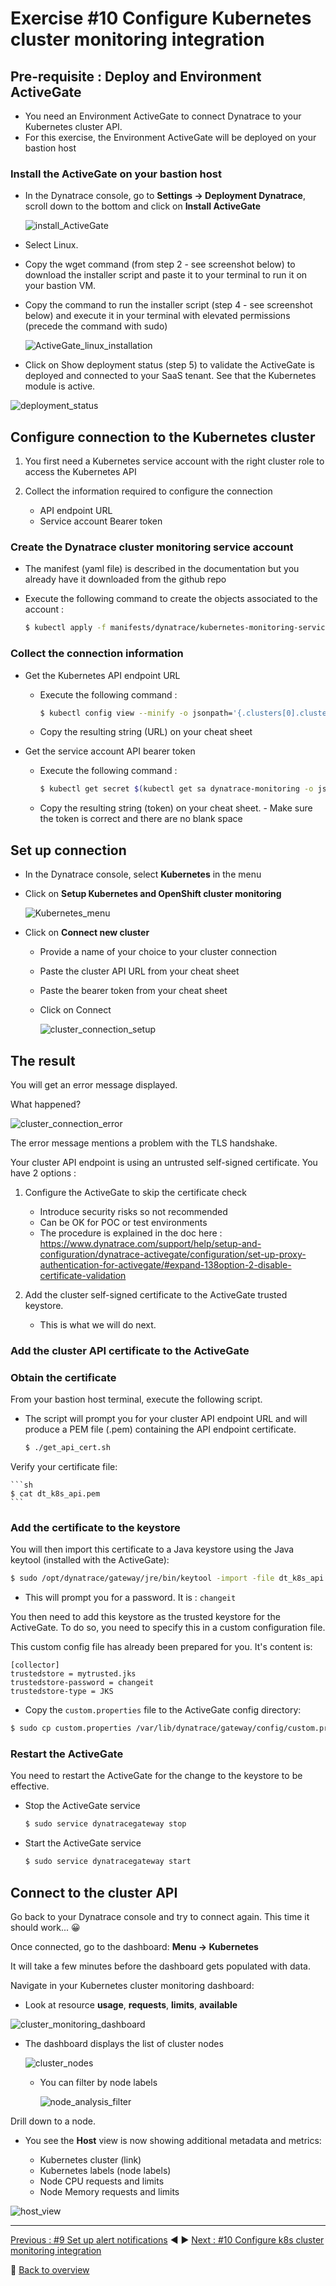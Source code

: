 # Exercise #10 Configure Kubernetes cluster monitoring integration

## Pre-requisite : Deploy and Environment ActiveGate

- You need an Environment ActiveGate to connect Dynatrace to your Kubernetes cluster API.
- For this exercise, the Environment ActiveGate will be deployed on your bastion host

### Install the ActiveGate on your bastion host

- In the Dynatrace console, go to <b>Settings -> Deployment Dynatrace</b>, scroll down to the bottom and click on <b>Install ActiveGate</b>
  
    ![install_ActiveGate](assets/install_ActiveGate.png)

- Select Linux.
- Copy the wget command (from step 2 - see screenshot below) to download the installer script and paste it to your terminal to run it on your bastion VM.
- Copy the command to run the installer script (step 4 - see screenshot below) and execute it in your terminal with elevated permissions (precede the command with sudo)

  ![ActiveGate_linux_installation](assets/ActiveGate_linux_installation.png)

- Click on Show deployment status (step 5) to validate the ActiveGate is deployed and connected to your SaaS tenant. See that the Kubernetes module is active. 

![deployment_status](assets/deployment_status.png)

## Configure connection to the Kubernetes cluster

1. You first need a Kubernetes service account with the right cluster role to access the Kubernetes API
2. Collect the information required to configure the connection
   
   - API endpoint URL
   - Service account Bearer token 

### Create the Dynatrace cluster monitoring service account

- The manifest (yaml file) is described in the documentation but you already have it downloaded from the github repo
- Execute the following command to create the objects associated to the account :

    ```sh
    $ kubectl apply -f manifests/dynatrace/kubernetes-monitoring-service-account.yaml 
    ```

### Collect the connection information

- Get the Kubernetes API endpoint URL

  - Execute the following command :
    ```sh
    $ kubectl config view --minify -o jsonpath='{.clusters[0].cluster.server}'; echo
    ```
  - Copy the resulting string (URL) on your cheat sheet

- Get the service account API bearer token

  - Execute the following command :
    ```sh
    $ kubectl get secret $(kubectl get sa dynatrace-monitoring -o jsonpath='{.secrets[0].name}' -n dynatrace) -o jsonpath='{.data.token}' -n dynatrace | base64 -d ; echo
    ```
  - Copy the resulting string (token) on your cheat sheet.
        - Make sure the token is correct and there are no blank space

## Set up connection

- In the Dynatrace console, select <b>Kubernetes</b> in the menu
- Click on <b>Setup Kubernetes and OpenShift cluster monitoring</b>
  
    ![Kubernetes_menu](assets/Kubernetes_menu.png)

- Click on <b>Connect new cluster</b>
  - Provide a name of your choice to your cluster connection
  - Paste the cluster API URL from your cheat sheet 
  - Paste the bearer token from your cheat sheet 
  - Click on Connect

    ![cluster_connection_setup](assets/cluster_connection_setup.png)

## The result

You will get an error message displayed. 

What happened?

![cluster_connection_error](assets/cluster_connection_error.png)

The error message mentions a problem with the TLS handshake. 

Your cluster API endpoint is using an untrusted self-signed certificate. You have 2 options : 

1. Configure the ActiveGate to skip the certificate check
   - Introduce security risks so not recommended
   - Can be OK for POC or test environments 
   - The procedure is explained in the doc here : https://www.dynatrace.com/support/help/setup-and-configuration/dynatrace-activegate/configuration/set-up-proxy-authentication-for-activegate/#expand-138option-2-disable-certificate-validation 

2. Add the cluster self-signed certificate to the ActiveGate trusted keystore. 
   - This is what we will do next.

### Add the cluster API certificate to the ActiveGate 

### Obtain the certificate

From your bastion host terminal, execute the following script. 

- The script will prompt you for your cluster API endpoint URL and will produce a PEM file (.pem) containing the API endpoint certificate. 
  
    ```sh
    $ ./get_api_cert.sh
    ```
Verify your certificate file:

    ```sh
    $ cat dt_k8s_api.pem
    ```

### Add the certificate to the keystore

You will then import this certificate to a Java keystore using the Java keytool (installed with the ActiveGate):

```sh
$ sudo /opt/dynatrace/gateway/jre/bin/keytool -import -file dt_k8s_api.pem -alias dt_k8s_api -keystore /var/lib/dynatrace/gateway/ssl/mytrusted.jks
```

  - This will prompt you for a password. It is : `changeit`

You then need to add this keystore as the trusted keystore for the ActiveGate. To do so, you need to specify this in a custom configuration file.

This custom config file has already been prepared for you. It's content is:

```
[collector]
trustedstore = mytrusted.jks
trustedstore-password = changeit
trustedstore-type = JKS
```

- Copy the `custom.properties` file to the ActiveGate config directory:

```sh
$ sudo cp custom.properties /var/lib/dynatrace/gateway/config/custom.properties
```

### Restart the ActiveGate

You need to restart the ActiveGate for the change to the keystore to be effective.

- Stop the ActiveGate service
  
    ```sh
    $ sudo service dynatracegateway stop
    ```

- Start the ActiveGate service
  
    ```sh
    $ sudo service dynatracegateway start
    ```

## Connect to the cluster API

Go back to your Dynatrace console and try to connect again. This time it should work... :grinning:

Once connected, go to the dashboard: <b>Menu -> Kubernetes</b>

It will take a few minutes before the dashboard gets populated with data.

Navigate in your Kubernetes cluster monitoring dashboard:

  - Look at resource <b>usage</b>, <b>requests</b>, <b>limits</b>, <b>available</b>

![cluster_monitoring_dashboard](assets/cluster_monitoring_dashboard.png)

  - The dashboard displays the list of cluster nodes

    ![cluster_nodes](assets/cluster_nodes.png)

    - You can filter by node labels

        ![node_analysis_filter](assets/node_analysis_filter.png)

Drill down to a node.

- You see the <b>Host</b> view is now showing additional metadata and metrics:
  
  - Kubernetes cluster (link)
  - Kubernetes labels (node labels)
  - Node CPU requests and limits
  - Node Memory requests and limits

![host_view](assets/host_view.png)

---

[Previous : #9 Set up alert notifications](../09_Set_up_alert_notifications) :arrow_backward: :arrow_forward: [Next : #10 Configure k8s cluster monitoring integration](../10_Configure_k8s_cluster_monitoring_integration)

:arrow_up_small: [Back to overview](../)